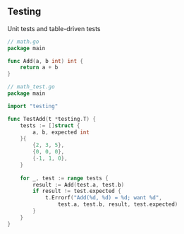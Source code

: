 <!-- METADATA
{
  "title": "Golang Testing",
  "tags": [
    "go",
    "testing"
  ],
  "language": "go"
}
-->

## Testing
Unit tests and table-driven tests
```go
// math.go
package main

func Add(a, b int) int {
    return a + b
}

// math_test.go
package main

import "testing"

func TestAdd(t *testing.T) {
    tests := []struct {
        a, b, expected int
    }{
        {2, 3, 5},
        {0, 0, 0},
        {-1, 1, 0},
    }
    
    for _, test := range tests {
        result := Add(test.a, test.b)
        if result != test.expected {
            t.Errorf("Add(%d, %d) = %d; want %d", 
                test.a, test.b, result, test.expected)
        }
    }
}
```